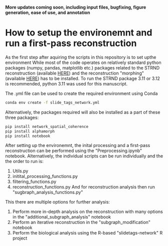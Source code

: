 __More updates coming soon, including input files, bugfixing, figure generation, ease of use, and annotation__

# How to setup the environemnt and run a first-pass reconstruction

As the first step after aquiring the scripts in this repository is to set upthe environment
While most of the code operates on relatively standard python packages (numpy, pandas, matplotlib etc.) packages related to the STRND reconstruction (available [HERE](https://github.com/DavidFernandezBonet/Network_Spatial_Coherence)) and the reconstruction "morphing" (available [HERE](https://github.com/DavidFernandezBonet/alphamorph)) has to be installed. 
To run the STRND package 3.11 or 3.12 is recommended, python 3.11 was used for this manuscript.

The .yml file can be used to create the required environment using Conda

```bash 
conda env create -f slide_tags_network.yml
```

Alternatively, the packages required will also be installed as a part of these three packages: 

```bash
pip install network_spatial_coherence
pip install alphamorph
pip install notebook
```

After setting up the environemnt, the inital processing and a first-pass reconstruction can be performed using the "Preprocessing.ipynb" notebook.
Alternatively, the individual scripts can be run individually and the the order to run is:
1. Utils.py
2. initital_processing_functions.py
3. filtering_functions.py
4. reconstruction_functions.py
And for reconstruction analysis then run "sugbraph_analysis_functions.py"

This there are multiple options for further analysis:
1. Perform more in-depth analysis on the reconstruction with many options in the "additional_subgraph_analysis" notebook
2. Perform an iterative reconstruction in the "subgraph_modification" notebook
3. Perform the biological analysis using the R-based "slidetags-network" R project
